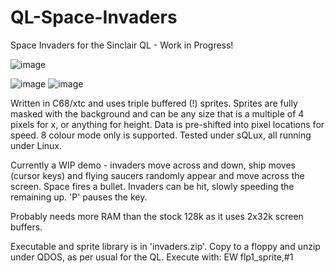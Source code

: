 # QL-Space-Invaders
Space Invaders for the Sinclair QL - Work in Progress!

![image](https://github.com/SimonGreenaway/QL-Space-Invaders/assets/29223933/019bf0c5-803e-442b-9be7-8db43287e013)

![image](https://github.com/SimonGreenaway/QL-Space-Invaders/assets/29223933/16a34f25-7617-48db-83a2-8a0a1f30ee25) ![image](https://github.com/SimonGreenaway/QL-Space-Invaders/assets/29223933/1f7df6c4-9e9a-4578-9536-8a73513f15f6)


Written in C68/xtc and uses triple buffered (!) sprites. Sprites are fully masked with the background and can be any size that is a multiple of 4 pixels for x, or anything for height. Data is pre-shifted into pixel locations for speed. 8 colour mode only is supported. Tested under sQLux, all running under Linux.

Currently a WIP demo - invaders move across and down, ship moves (cursor keys) and flying saucers randomly appear and move across the screen. Space fires a bullet. Invaders can be hit, slowly speeding the remaining up. 'P' pauses the key.

Probably needs more RAM than the stock 128k as it uses 2x32k screen buffers.

Executable and sprite library is in 'invaders.zip'. Copy to a floppy and unzip under QDOS, as per usual for the QL. Execute with: EW flp1_sprite,#1
